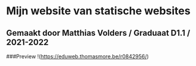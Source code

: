# Mijn website van statische websites
## Gemaakt door Matthias Volders / Graduaat D1.1 / 2021-2022 

###Preview
!(https://eduweb.thomasmore.be/r0842956/)